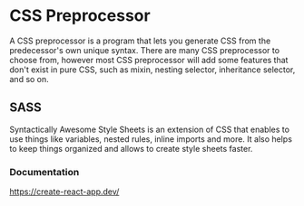 # CSS Preprocessor 

A CSS preprocessor is a program that lets you generate CSS from the predecessor's own unique syntax. There are many CSS preprocessor to choose from, however most CSS preprocessor will add some features that don't exist in pure CSS, such as mixin, nesting selector, inheritance selector, and so on.

## SASS

Syntactically Awesome Style Sheets is an extension of CSS that enables to use things like variables, nested rules, inline imports and more. It also helps to keep things organized and allows to create style sheets faster.

### Documentation

https://create-react-app.dev/